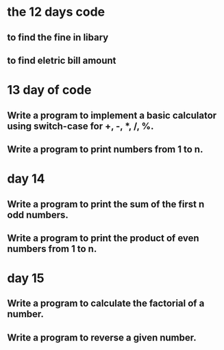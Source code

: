 # the 12 days code 
## to find the fine in libary
## to find eletric bill amount
# 13 day of code 
## Write a program to implement a basic calculator using switch-case for +, -, *, /, %.
## Write a program to print numbers from 1 to n.
# day 14
## Write a program to print the sum of the first n odd numbers.
## Write a program to print the product of even numbers from 1 to n.
# day 15 
## Write a program to calculate the factorial of a number.
## Write a program to reverse a given number.

